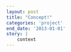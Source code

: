 ```yaml
---
layout: post
title: "Concept!"
categories: 'project'
end_date: '2013-01-01'
story: |
    context
---
```

